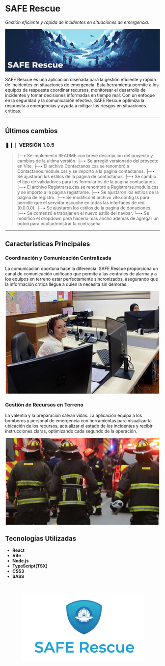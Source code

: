 # SAFE Rescue

*Gestión eficiente y rápida de incidentes en situaciones de emergencia.*

<p align="center">
  <img src="./src/assets/readme/SRCover.png" alt="Portada SAFE Rescue" width="900px">
</p>

SAFE Rescue es una aplicación diseñada para la gestión eficiente y rápida de incidentes en situaciones de emergencia. Esta herramienta permite a los equipos de respuesta coordinar recursos, monitorear el desarrollo de incidentes y tomar decisiones informadas en tiempo real. Con un enfoque en la seguridad y la comunicación efectiva, SAFE Rescue optimiza la respuesta a emergencias y ayuda a mitigar los riesgos en situaciones críticas.

---

## Últimos cambios

### ❚❙❘ VERSIÓN 1.0.5

> ├─• Se implementó README con breve descripcion del proyecto y cambios de la ultima versión.
> ├─• Se arregló versionado del proyecto en Vite.
> ├─• El archivo Contactanos.css se renombró a Contactanos.module.css y se importo a la pagina contactanos.
> ├─• Se ajustaron los estilos de la pagina de contactanos.
> ├─• Se cambió el tipo de validadores para los formularios de la pagina contactanos.
> ├─• El archivo Registrarse.css se renombró a Registrarse.module.css y se importo a la pagina registrarse.
> ├─• Se ajustaron los estilos de la pagina de registro. 
> ├─• Se modificó el archivo vite.config.ts para permitir que el servidor escuche en todas las interfaces de red (0.0.0.0).
> ├─• Se ajustaron los estilos de la pagina de donaciones.
> ├─• Se comenzó a trabajar en el nuevo estilo del navbar.
> └─• Se modificó el dropdown para hacerlo mas ancho ademas de agregar un boton para ocultar/mostrar la contraseña.

---

## Características Principales

### Coordinación y Comunicación Centralizada
La comunicación oportuna hace la diferencia. SAFE Rescue proporciona un canal de comunicación unificado que permite a las centrales de alarma y a los equipos en terreno estar perfectamente sincronizados, asegurando que la información crítica llegue a quien la necesita sin demoras.

<p align="center">
  <img src="./src/assets/readme/350_central_alarmas_osorno.jpg" alt="Central de Alarmas Osorno" width="500px">
</p>

### Gestión de Recursos en Terreno
La valentía y la preparación salvan vidas. La aplicación equipa a los bomberos y personal de emergencia con herramientas para visualizar la ubicación de los recursos, actualizar el estado de los incidentes y recibir instrucciones claras, optimizando cada segundo de la operación.

<p align="center">
  <img src="./src/assets/readme/bomberos_en_accion.jpg" alt="Bomberos en acción" width="500px">
</p>

## Tecnologías Utilizadas
* **React**
* **Vite**
* **Node.js**
* **TypeScript(TSX)**
* **CSS3**
* **SASS**


<br>

<p align="center">
  <img src="./src/assets/readme/SafeRescueLogo.png" alt="Safe Rescue Logo" width="400px">
</p>

